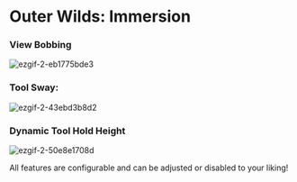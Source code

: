 # Outer Wilds: Immersion
### View Bobbing
![ezgif-2-eb1775bde3](https://github.com/Owen013/FirstPersonPresence/assets/96493201/99bb866b-01b0-427c-87bf-081f53a77cc0)

### Tool Sway:
![ezgif-2-43ebd3b8d2](https://github.com/Owen013/FirstPersonPresence/assets/96493201/474acf26-61b5-48f5-9d5f-7adaf29567c1)

### Dynamic Tool Hold Height
![ezgif-2-50e8e1708d](https://github.com/Owen013/FirstPersonPresence/assets/96493201/ec3d85c5-408b-4083-9aa7-fb4a76797dfa)

All features are configurable and can be adjusted or disabled to your liking!
